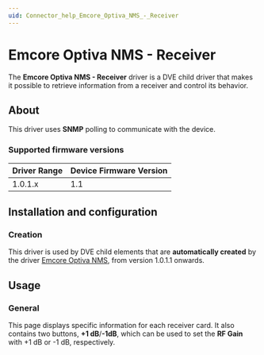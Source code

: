 ```yaml
---
uid: Connector_help_Emcore_Optiva_NMS_-_Receiver
---
```


# Emcore Optiva NMS - Receiver

The **Emcore Optiva NMS - Receiver** driver is a DVE child driver that makes it possible to retrieve information from a receiver and control its behavior.

## About

This driver uses **SNMP** polling to communicate with the device.

### Supported firmware versions

| **Driver Range** | **Device Firmware Version** |
|------------------|-----------------------------|
| 1.0.1.x          | 1.1                         |

## Installation and configuration

### Creation

This driver is used by DVE child elements that are **automatically created** by the driver [Emcore Optiva NMS](xref:Connector_help_Emcore_Optiva_NMS), from version 1.0.1.1 onwards.

## Usage

### General

This page displays specific information for each receiver card. It also contains two buttons, **+1 dB**/**-1dB**, which can be used to set the **RF Gain** with +1 dB or -1 dB, respectively.
